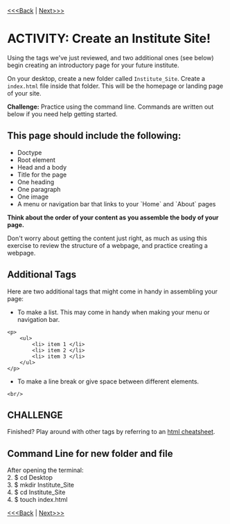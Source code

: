[<<<Back](conventions.md) | [Next>>>](css_basic.md)

#  ACTIVITY: Create an Institute Site!

Using the tags we've just reviewed, and two additional ones (see below) begin creating an introductory page for your future institute. 

On your desktop, create a new folder called `Institute_Site`. Create a `index.html` file inside that folder. This will be the homepage or landing page of your site. 

**Challenge:** Practice using the command line. Commands are written out below if you need help getting started. 

## This page should include the following:
<p>
    <ul>
        <li> Doctype </li>
        <li> Root element </li>
        <li> Head and a body </li>
        <li> Title for the page </li>
        <li> One heading </li>
        <li> One paragraph </li>
        <li> One image </li>
        <li> A menu or navigation bar that links to your `Home` and `About` pages </li>
    </ul>
    <strong>Think about the order of your content as you assemble the body of your page.</strong> 
</p>

Don't worry about getting the content just right, as much as using this exercise to review the structure of a webpage, and practice creating a webpage. 

## Additional Tags
Here are two additional tags that might come in handy in assembling your page:
<p>
    <ul>
        <li> To make a list. This may come in handy when making your menu or navigation bar. </li>
    </ul>
</p>

```
<p>
    <ul>
        <li> item 1 </li>
        <li> item 2 </li>
        <li> item 3 </li>
    </ul>
</p>
```

<p>
    <ul>
        <li> To make a line break or give space between different elements. </li>
    </ul>
</p>

```
<br/>
```

## CHALLENGE
Finished? Play around with other tags by referring to an [html cheatsheet](http://www.simplehtmlguide.com/cheatsheet.php). 

## Command Line for new folder and file
After opening the terminal: </br>
2. $ cd Desktop </br>
3. $ mkdir Institute_Site </br>
4. $ cd Institute_Site </br>
4. $ touch index.html

[<<<Back](conventions.md) | [Next>>>](css_basic.md) 
